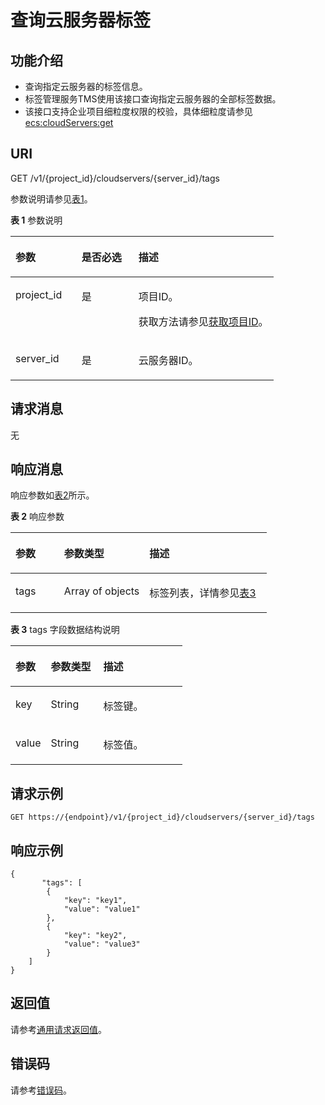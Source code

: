 # 查询云服务器标签<a name="ecs_02_1008"></a>

## 功能介绍<a name="ecs_02_1411_section192222559445"></a>

-   查询指定云服务器的标签信息。
-   标签管理服务TMS使用该接口查询指定云服务器的全部标签数据。
-   该接口支持企业项目细粒度权限的校验，具体细粒度请参见   [ecs:cloudServers:get](标签管理（API授权）.md)

## URI<a name="ecs_02_1411_section222245513448"></a>

GET /v1/\{project\_id\}/cloudservers/\{server\_id\}/tags

参数说明请参见[表1](#table194262014152810)。

**表 1**  参数说明

<a name="table194262014152810"></a>
<table><thead align="left"><tr id="row13426131472816"><th class="cellrowborder" valign="top" width="25.172517251725168%" id="mcps1.2.4.1.1"><p id="p72261121122819"><a name="p72261121122819"></a><a name="p72261121122819"></a>参数</p>
</th>
<th class="cellrowborder" valign="top" width="21.592159215921594%" id="mcps1.2.4.1.2"><p id="p10226142132816"><a name="p10226142132816"></a><a name="p10226142132816"></a>是否必选</p>
</th>
<th class="cellrowborder" valign="top" width="53.23532353235323%" id="mcps1.2.4.1.3"><p id="p32261821102818"><a name="p32261821102818"></a><a name="p32261821102818"></a>描述</p>
</th>
</tr>
</thead>
<tbody><tr id="row742617148281"><td class="cellrowborder" valign="top" width="25.172517251725168%" headers="mcps1.2.4.1.1 "><p id="p6226521132811"><a name="p6226521132811"></a><a name="p6226521132811"></a>project_id</p>
</td>
<td class="cellrowborder" valign="top" width="21.592159215921594%" headers="mcps1.2.4.1.2 "><p id="p8226172117288"><a name="p8226172117288"></a><a name="p8226172117288"></a>是</p>
</td>
<td class="cellrowborder" valign="top" width="53.23532353235323%" headers="mcps1.2.4.1.3 "><p id="p42261721162819"><a name="p42261721162819"></a><a name="p42261721162819"></a>项目ID。</p>
<p id="p92261721162814"><a name="p92261721162814"></a><a name="p92261721162814"></a>获取方法请参见<a href="获取项目ID.md">获取项目ID</a>。</p>
</td>
</tr>
<tr id="row1042671422814"><td class="cellrowborder" valign="top" width="25.172517251725168%" headers="mcps1.2.4.1.1 "><p id="p17226152112814"><a name="p17226152112814"></a><a name="p17226152112814"></a>server_id</p>
</td>
<td class="cellrowborder" valign="top" width="21.592159215921594%" headers="mcps1.2.4.1.2 "><p id="p12226132112818"><a name="p12226132112818"></a><a name="p12226132112818"></a>是</p>
</td>
<td class="cellrowborder" valign="top" width="53.23532353235323%" headers="mcps1.2.4.1.3 "><p id="p9226121152813"><a name="p9226121152813"></a><a name="p9226121152813"></a><span id="text10226172113286"><a name="text10226172113286"></a><a name="text10226172113286"></a>云服务器</span>ID。</p>
</td>
</tr>
</tbody>
</table>

## 请求消息<a name="ecs_02_1411_section625475584419"></a>

无

## 响应消息<a name="ecs_02_1411_section1825415515447"></a>

响应参数如[表2](#table1972264711286)所示。

**表 2**  响应参数

<a name="table1972264711286"></a>
<table><thead align="left"><tr id="row10722447132815"><th class="cellrowborder" valign="top" width="18.971897189718973%" id="mcps1.2.4.1.1"><p id="p712312552284"><a name="p712312552284"></a><a name="p712312552284"></a>参数</p>
</th>
<th class="cellrowborder" valign="top" width="33.25332533253326%" id="mcps1.2.4.1.2"><p id="p2123155517283"><a name="p2123155517283"></a><a name="p2123155517283"></a>参数类型</p>
</th>
<th class="cellrowborder" valign="top" width="47.774777477747776%" id="mcps1.2.4.1.3"><p id="p91231855162815"><a name="p91231855162815"></a><a name="p91231855162815"></a>描述</p>
</th>
</tr>
</thead>
<tbody><tr id="row197221747162819"><td class="cellrowborder" valign="top" width="18.971897189718973%" headers="mcps1.2.4.1.1 "><p id="p51231055172816"><a name="p51231055172816"></a><a name="p51231055172816"></a>tags</p>
</td>
<td class="cellrowborder" valign="top" width="33.25332533253326%" headers="mcps1.2.4.1.2 "><p id="p5123955162819"><a name="p5123955162819"></a><a name="p5123955162819"></a>Array of objects</p>
</td>
<td class="cellrowborder" valign="top" width="47.774777477747776%" headers="mcps1.2.4.1.3 "><p id="p812335562813"><a name="p812335562813"></a><a name="p812335562813"></a>标签列表，详情参见<a href="#table1148911211295">表3</a></p>
</td>
</tr>
</tbody>
</table>

**表 3**  tags 字段数据结构说明

<a name="table1148911211295"></a>
<table><thead align="left"><tr id="row1548971218290"><th class="cellrowborder" valign="top" width="20.59205920592059%" id="mcps1.2.4.1.1"><p id="p18102131618297"><a name="p18102131618297"></a><a name="p18102131618297"></a>参数</p>
</th>
<th class="cellrowborder" valign="top" width="30.583058305830583%" id="mcps1.2.4.1.2"><p id="p18102016172914"><a name="p18102016172914"></a><a name="p18102016172914"></a>参数类型</p>
</th>
<th class="cellrowborder" valign="top" width="48.824882488248825%" id="mcps1.2.4.1.3"><p id="p710231611294"><a name="p710231611294"></a><a name="p710231611294"></a>描述</p>
</th>
</tr>
</thead>
<tbody><tr id="row13489151252920"><td class="cellrowborder" valign="top" width="20.59205920592059%" headers="mcps1.2.4.1.1 "><p id="p110291682911"><a name="p110291682911"></a><a name="p110291682911"></a>key</p>
</td>
<td class="cellrowborder" valign="top" width="30.583058305830583%" headers="mcps1.2.4.1.2 "><p id="p610210161292"><a name="p610210161292"></a><a name="p610210161292"></a>String</p>
</td>
<td class="cellrowborder" valign="top" width="48.824882488248825%" headers="mcps1.2.4.1.3 "><p id="p19103716122911"><a name="p19103716122911"></a><a name="p19103716122911"></a>标签键。</p>
</td>
</tr>
<tr id="row648971215293"><td class="cellrowborder" valign="top" width="20.59205920592059%" headers="mcps1.2.4.1.1 "><p id="p101031616132916"><a name="p101031616132916"></a><a name="p101031616132916"></a>value</p>
</td>
<td class="cellrowborder" valign="top" width="30.583058305830583%" headers="mcps1.2.4.1.2 "><p id="p1510317163290"><a name="p1510317163290"></a><a name="p1510317163290"></a>String</p>
</td>
<td class="cellrowborder" valign="top" width="48.824882488248825%" headers="mcps1.2.4.1.3 "><p id="p141031016142915"><a name="p141031016142915"></a><a name="p141031016142915"></a>标签值。</p>
</td>
</tr>
</tbody>
</table>

## 请求示例<a name="ecs_02_1411_section869483985113"></a>

```
GET https://{endpoint}/v1/{project_id}/cloudservers/{server_id}/tags
```

## 响应示例<a name="section11189250192212"></a>

```
{
       "tags": [
        {
            "key": "key1",
            "value": "value1"
        },
        {
            "key": "key2",
            "value": "value3"
        }
    ]
}
```

## 返回值<a name="ecs_02_1411_zh-cn_topic_0092803065_ecs_03_0202_section22960139"></a>

请参考[通用请求返回值](通用请求返回值.md)。

## 错误码<a name="ecs_02_1411_zh-cn_topic_0092803065_ecs_03_0601_zh-cn_topic_0057973179_section23611955"></a>

请参考[错误码](错误码.md)。

